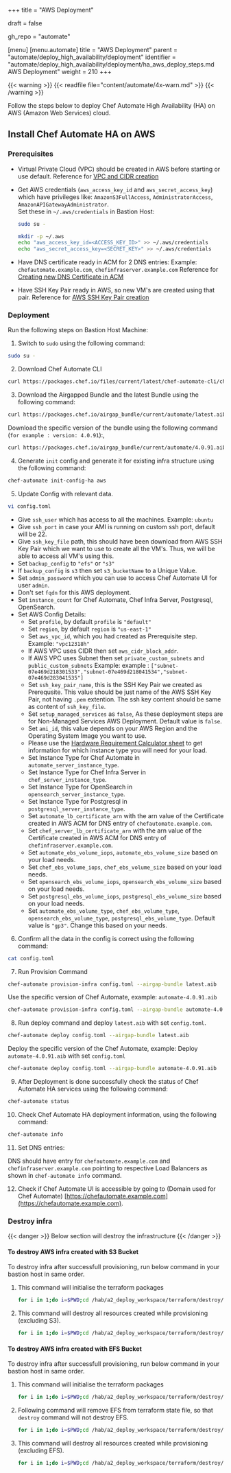 +++
title = "AWS Deployment"

draft = false

gh_repo = "automate"

[menu]
  [menu.automate]
    title = "AWS Deployment"
    parent = "automate/deploy_high_availability/deployment"
    identifier = "automate/deploy_high_availability/deployment/ha_aws_deploy_steps.md AWS Deployment"
    weight = 210
+++

{{< warning >}}
{{< readfile file="content/automate/4x-warn.md" >}}
{{< /warning >}}

Follow the steps below to deploy Chef Automate High Availability (HA) on AWS (Amazon Web Services) cloud.

## Install Chef Automate HA on AWS

### Prerequisites

-   Virtual Private Cloud (VPC) should be created in AWS before starting or use default. Reference for [VPC and CIDR creation](/automate/ha_vpc_setup/)
-   Get AWS credentials (`aws_access_key_id` and `aws_secret_access_key`) which have privileges like: `AmazonS3FullAccess`, `AdministratorAccess`, `AmazonAPIGatewayAdministrator`. \
    Set these in `~/.aws/credentials` in Bastion Host:

    ```bash
    sudo su -
    ```

    ```bash
    mkdir -p ~/.aws
    echo "aws_access_key_id=<ACCESS_KEY_ID>" >> ~/.aws/credentials
    echo "aws_secret_access_key=<SECRET_KEY>" >> ~/.aws/credentials
    ```

-   Have DNS certificate ready in ACM for 2 DNS entries: Example: `chefautomate.example.com`, `chefinfraserver.example.com`
    Reference for [Creating new DNS Certificate in ACM](/automate/ha_aws_cert_mngr/)
-   Have SSH Key Pair ready in AWS, so new VM's are created using that pair.
    Reference for [AWS SSH Key Pair creation](https://docs.aws.amazon.com/ground-station/latest/ug/create-ec2-ssh-key-pair.html)

### Deployment

Run the following steps on Bastion Host Machine:

1. Switch to `sudo` using the following command:

```bash
sudo su -
```

2. Download Chef Automate CLI

```bash
curl https://packages.chef.io/files/current/latest/chef-automate-cli/chef-automate_linux_amd64.zip | gunzip - > chef-automate && chmod +x chef-automate | cp -f chef-automate /usr/bin/chef-automate
```

3. Download the Airgapped Bundle and the latest Bundle using the following command:

```bash
curl https://packages.chef.io/airgap_bundle/current/automate/latest.aib -o latest.aib
```

Download the specific version of the bundle using the following command (`for example : version: 4.0.91`):,

```bash
curl https://packages.chef.io/airgap_bundle/current/automate/4.0.91.aib -o automate-4.0.91.aib
```

4. Generate `init` config and generate it for existing infra structure using the following command:

```bash
chef-automate init-config-ha aws
```

5. Update Config with relevant data.

```bash
vi config.toml
```

-   Give `ssh_user` which has access to all the machines. Example: `ubuntu`
-   Give `ssh_port` in case your AMI is running on custom ssh port, default will be 22.
-   Give `ssh_key_file` path, this should have been download from AWS SSH Key Pair which we want to use to create all the VM's. Thus, we will be able to access all VM's using this.
-   Set `backup_config` to `"efs"` or `"s3"`
-   If `backup_config` is `s3` then set `s3_bucketName` to a Unique Value.
-   Set `admin_password` which you can use to access Chef Automate UI for user `admin`.
-   Don't set `fqdn` for this AWS deployment.
-   Set `instance_count` for Chef Automate, Chef Infra Server, Postgresql, OpenSearch.
-   Set AWS Config Details:
    -   Set `profile`, by default `profile` is `"default"`
    -   Set `region`, by default `region` is `"us-east-1"`
    -   Set `aws_vpc_id`, which you had created as Prerequisite step. Example: `"vpc12318h"`
    -   If AWS VPC uses CIDR then set `aws_cidr_block_addr`.
    -   If AWS VPC uses Subnet then set `private_custom_subnets` and `public_custom_subnets` Example: example : `["subnet-07e469d218301533","subnet-07e469d218041534","subnet-07e469d283041535"]`
    -   Set `ssh_key_pair_name`, this is the SSH Key Pair we created as Prerequsite. This value should be just name of the AWS SSH Key Pair, not having `.pem` extention. The ssh key content should be same as content of `ssh_key_file`.
    -   Set `setup_managed_services` as `false`, As these deployment steps are for Non-Managed Services AWS Deployment. Default value is `false`.
    -   Set `ami_id`, this value depends on your AWS Region and the Operating System Image you want to use.
    -   Please use the [Hardware Requirement Calculator sheet](/calculator/automate_ha_hardware_calculator.xlsx) to get information for which instance type you will need for your load.
    -   Set Instance Type for Chef Automate in `automate_server_instance_type`.
    -   Set Instance Type for Chef Infra Server in `chef_server_instance_type`.
    -   Set Instance Type for OpenSearch in `opensearch_server_instance_type`.
    -   Set Instance Type for Postgresql in `postgresql_server_instance_type`.
    -   Set `automate_lb_certificate_arn` with the arn value of the Certificate created in AWS ACM for DNS entry of `chefautomate.example.com`.
    -   Set `chef_server_lb_certificate_arn` with the arn value of the Certificate created in AWS ACM for DNS entry of `chefinfraserver.example.com`.
    -   Set `automate_ebs_volume_iops`, `automate_ebs_volume_size` based on your load needs.
    -   Set `chef_ebs_volume_iops`, `chef_ebs_volume_size` based on your load needs.
    -   Set `opensearch_ebs_volume_iops`, `opensearch_ebs_volume_size` based on your load needs.
    -   Set `postgresql_ebs_volume_iops`, `postgresql_ebs_volume_size` based on your load needs.
    -   Set `automate_ebs_volume_type`, `chef_ebs_volume_type`, `opensearch_ebs_volume_type`, `postgresql_ebs_volume_type`. Default value is `"gp3"`. Change this based on your needs.

6. Confirm all the data in the config is correct using the following command:

```bash
cat config.toml
```

7. Run Provision Command

```bash
chef-automate provision-infra config.toml --airgap-bundle latest.aib
```

Use the specific version of Chef Automate, example: `automate-4.0.91.aib`

```bash
chef-automate provision-infra config.toml --airgap-bundle automate-4.0.91.aib
```

8. Run deploy command and deploy `latest.aib` with set `config.toml`.

```bash
chef-automate deploy config.toml --airgap-bundle latest.aib
```

Deploy the specific version of the Chef Automate, example: Deploy `automate-4.0.91.aib` with set `config.toml`

```bash
chef-automate deploy config.toml --airgap-bundle automate-4.0.91.aib
```

9. After Deployment is done successfully check the status of Chef Automate HA services using the following command:

```bash
chef-automate status
```

10. Check Chef Automate HA deployment information, using the following command:

```bash
chef-automate info
```

11. Set DNS entries:

DNS should have entry for `chefautomate.example.com` and `chefinfraserver.example.com` pointing to respective Load Balancers as shown in `chef-automate info` command.

12. Check if Chef Automate UI is accessible by going to (Domain used for Chef Automate) [https://chefautomate.example.com](https://chefautomate.example.com).

### Destroy infra

{{< danger >}}
Below section will destroy the infrastructure
{{< /danger >}}

#### To destroy AWS infra created with S3 Bucket

To destroy infra after successfull provisioning, run below command in your bastion host in same order.

1. This command will initialise the terraform packages

    ```bash
    for i in 1;do i=$PWD;cd /hab/a2_deploy_workspace/terraform/destroy/aws/;terraform init;cd $i;done
    ```

2. This command will destroy all resources created while provisioning (excluding S3).

    ```bash
    for i in 1;do i=$PWD;cd /hab/a2_deploy_workspace/terraform/destroy/aws/;terraform destroy;cd $i;done
    ```

#### To destroy AWS infra created with EFS Bucket

To destroy infra after successfull provisioning, run below command in your bastion host in same order.

1. This command will initialise the terraform packages

    ```bash
    for i in 1;do i=$PWD;cd /hab/a2_deploy_workspace/terraform/destroy/aws/;terraform init;cd $i;done
    ```

2. Following command will remove EFS from terraform state file, so that `destroy` command will not destroy EFS.

    ```bash
    for i in 1;do i=$PWD;cd /hab/a2_deploy_workspace/terraform/destroy/aws/;terraform state rm "module.efs[0].aws_efs_file_system.backups";cd $i;done
    ```

3. This command will destroy all resources created while provisioning (excluding EFS).

    ```bash
    for i in 1;do i=$PWD;cd /hab/a2_deploy_workspace/terraform/destroy/aws/;terraform destroy;cd $i;done
    ```
